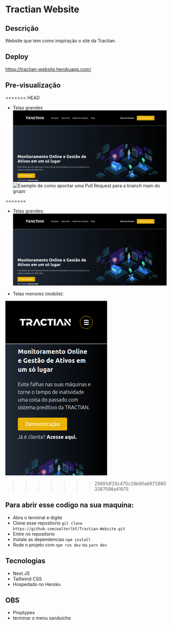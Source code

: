 
# Tractian Website

## Descrição

Website que tem como inspiração o site da Tractian.

## Deploy

https://tractian-website.herokuapp.com/

## Pre-visualização

<<<<<<< HEAD
- Telas grandes
![image](desktop.png)
![Exemplo de como apontar uma Pull Request para a branch main do grupo](pull-request-para-branch-do-grupo.png)

=======
- Telas grandes:
![image](desktop.png)

- Telas menores (mobile):

![image](mobile.png)
>>>>>>> 25691df33c470c28b90a68728803387598a41675

## Para abrir esse codigo na sua maquina:

- Abra o terminal e digite
- Clone esse repositorio  `git clone https://github.com/walterlbf/Tractian-Website.git`
- Entre no repositorio
- Instale as dependencias `npm install`
- Rode o projeto com `npm run dev` ou `yarn dev`

## Tecnologias 

- Next.JS
- Taillwind CSS
- Hospedado no Heroku

## OBS
- Proptypes
- terminar o menu sanduiche



